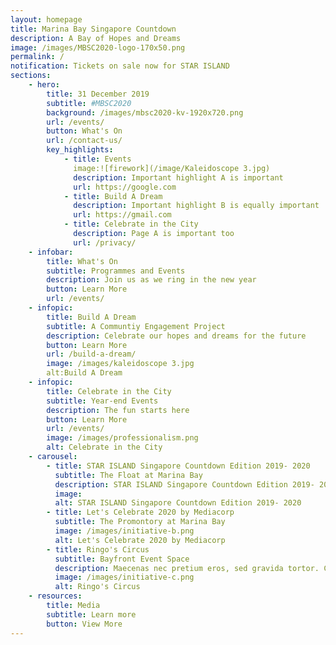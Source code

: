 ```yaml
---
layout: homepage
title: Marina Bay Singapore Countdown
description: A Bay of Hopes and Dreams
image: /images/MBSC2020-logo-170x50.png
permalink: /
notification: Tickets on sale now for STAR ISLAND
sections:
    - hero:
        title: 31 December 2019
        subtitle: #MBSC2020
        background: /images/mbsc2020-kv-1920x720.png
        url: /events/
        button: What's On
        url: /contact-us/
        key_highlights:
            - title: Events
              image:![firework](/image/Kaleidoscope 3.jpg)  
              description: Important highlight A is important
              url: https://google.com
            - title: Build A Dream
              description: Important highlight B is equally important
              url: https://gmail.com
            - title: Celebrate in the City
              description: Page A is important too
              url: /privacy/
    - infobar:
        title: What's On
        subtitle: Programmes and Events
        description: Join us as we ring in the new year
        button: Learn More
        url: /events/
    - infopic:
        title: Build A Dream
        subtitle: A Communtiy Engagement Project
        description: Celebrate our hopes and dreams for the future
        button: Learn More
        url: /build-a-dream/
        image: /images/kaleidoscope 3.jpg
        alt:Build A Dream 
    - infopic:
        title: Celebrate in the City
        subtitle: Year-end Events
        description: The fun starts here
        button: Learn More
        url: /events/
        image: /images/professionalism.png
        alt: Celebrate in the City
    - carousel:
        - title: STAR ISLAND Singapore Countdown Edition 2019- 2020
          subtitle: The Float at Marina Bay
          description: STAR ISLAND Singapore Countdown Edition 2019- 2020
          image:
          alt: STAR ISLAND Singapore Countdown Edition 2019- 2020
        - title: Let's Celebrate 2020 by Mediacorp
          subtitle: The Promontory at Marina Bay
          image: /images/initiative-b.png
          alt: Let's Celebrate 2020 by Mediacorp
        - title: Ringo's Circus
          subtitle: Bayfront Event Space
          description: Maecenas nec pretium eros, sed gravida tortor. Cras suscipit a dolor vel vehicula.
          image: /images/initiative-c.png
          alt: Ringo's Circus
    - resources:
        title: Media
        subtitle: Learn more
        button: View More
---
```

